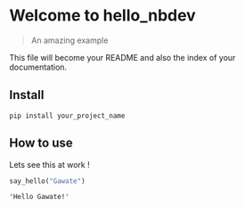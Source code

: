 # Welcome to hello_nbdev
> An amazing example


This file will become your README and also the index of your documentation.

## Install

`pip install your_project_name`

## How to use

Lets see this at work !

```python
say_hello("Gawate")
```




    'Hello Gawate!'


